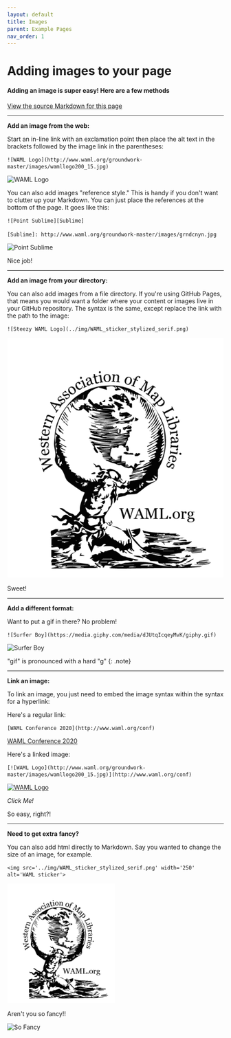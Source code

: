 ```yaml
---
layout: default
title: Images
parent: Example Pages
nav_order: 1
---
```

# Adding images to your page

#### Adding an image is super easy! Here are a few methods
[View the source Markdown for this page](https://raw.githubusercontent.com/ubc-lib-geo/gis-workshop-waml-template/master/content/examples/images.md)

___

**Add an image from the web:**

Start an in-line link with an exclamation point then place the alt text in the brackets followed by the image link in the parentheses:

```
![WAML Logo](http://www.waml.org/groundwork-master/images/wamllogo200_15.jpg)
```

![WAML Logo](http://www.waml.org/groundwork-master/images/wamllogo200_15.jpg)

You can also add images "reference style." This is handy if you don't want to clutter up your Markdown. You can just place the references at the bottom of the page. It goes like this:

```
![Point Sublime][Sublime]

[Sublime]: http://www.waml.org/groundwork-master/images/grndcnyn.jpg
```

![Point Sublime][Sublime]

Nice job!

___  

**Add an image from your directory:**

You can also add images from a file directory. If you're using GitHub Pages, that means you would want a folder where your content or images live in your GitHub repository. The syntax is the same, except replace the link with the path to the image:

```
![Steezy WAML Logo](../img/WAML_sticker_stylized_serif.png)
```

![Steezy WAML Logo](../img/WAML_sticker_stylized_serif.png)

Sweet!

___

**Add a different format:**

Want to put a gif in there? No problem!

```
![Surfer Boy](https://media.giphy.com/media/dJUtqIcqeyMvK/giphy.gif)
```

![Surfer Boy](https://media.giphy.com/media/dJUtqIcqeyMvK/giphy.gif)

"gif" is pronounced with a hard "g"
{: .note}

___

**Link an image:**

To link an image, you just need to embed the image syntax within the syntax for a hyperlink:

Here's a regular link:

```
[WAML Conference 2020](http://www.waml.org/conf)
```

[WAML Conference 2020](http://www.waml.org/conf)

Here's a linked image:

```
[![WAML Logo](http://www.waml.org/groundwork-master/images/wamllogo200_15.jpg)](http://www.waml.org/conf)
```

[![WAML Logo](http://www.waml.org/groundwork-master/images/wamllogo200_15.jpg)](http://www.waml.org/conf)

_Click Me!_

So easy, right?!

____

**Need to get extra fancy?**

You can also add html directly to Markdown. Say you wanted to change the size of an image, for example.

```
<img src='../img/WAML_sticker_stylized_serif.png' width='250' alt='WAML sticker'>
```

<img src='../img/WAML_sticker_stylized_serif.png' width='250' alt='WAML sticker'>

Aren't you so fancy!!

![So Fancy](https://media.giphy.com/media/i5gAt8Fq6xl9C/giphy.gif)

<!--reference links-->
[Sublime]: http://www.waml.org/groundwork-master/images/grndcnyn.jpg
